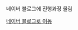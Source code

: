 네이버 블로그에 진행과정 올림


[네이버 블로그로 이동](https://blog.naver.com/PostView.naver?blogId=fldh3369&logNo=222621074638&categoryNo=7&parentCategoryNo=0&viewDate=&currentPage=5&postListTopCurrentPage=1&from=postView&userTopListOpen=true&userTopListCount=5&userTopListManageOpen=false&userTopListCurrentPage=5)
